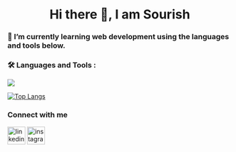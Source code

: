 <h1 align="center">Hi there 👋, I am Sourish</h1>

### 🌱 I’m currently learning web development using the languages and tools below.
<!--- <div id="header" align="center">
  <img src="https://media.giphy.com/media/HLB0nLA36GCCo6JuB5/giphy.gif" width="300"/>
</div> --->

### :hammer_and_wrench: Languages and Tools :

<p>
  <a href="https://skillicons.dev">
    <img src="https://skillicons.dev/icons?i=mongodb,express,react,nodejs,next,graphql,apollo,materialui,html,css,javascript,git,linux,mysql,heroku,vercel,java&theme=light" />
  </a>
</p>

[![Top Langs](https://github-readme-stats.vercel.app/api/top-langs/?username=sourish215)](https://github.com/anuraghazra/github-readme-stats)


### Connect with me
[<img src='https://cdn.jsdelivr.net/npm/simple-icons@3.0.1/icons/linkedin.svg' alt='linkedin' height='40'>](https://www.linkedin.com/in/sourish-bhattacharyya-699486135/)  [<img src='https://cdn.jsdelivr.net/npm/simple-icons@3.0.1/icons/instagram.svg' alt='instagram' height='40'>](https://www.instagram.com/artbysourish/)  
